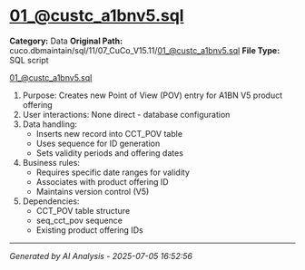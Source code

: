 # 01_@custc_a1bnv5.sql

**Category:** Data
**Original Path:** cuco.dbmaintain/sql/11/07_CuCo_V15.11/01_@custc_a1bnv5.sql
**File Type:** SQL script

01_@custc_a1bnv5.sql
1. Purpose: Creates new Point of View (POV) entry for A1BN V5 product offering
2. User interactions: None direct - database configuration
3. Data handling:
   - Inserts new record into CCT_POV table
   - Uses sequence for ID generation
   - Sets validity periods and offering dates
4. Business rules:
   - Requires specific date ranges for validity
   - Associates with product offering ID
   - Maintains version control (V5)
5. Dependencies:
   - CCT_POV table structure
   - seq_cct_pov sequence
   - Existing product offering IDs

---
*Generated by AI Analysis - 2025-07-05 16:52:56*
